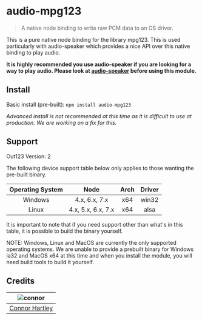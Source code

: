# audio-mpg123

> A native node binding to write raw PCM data to an OS driver.

This is a pure native node binding for the library mpg123. This is used particularly with audio-speaker
which provides a nice API over this native binding to play audio. 

**It is highly recommended you use audio-speaker if you are looking for a way to play audio. Please
look at [audio-speaker][speaker-link] before using this module.**

## Install

Basic install (pre-built): `npm install audio-mpg123`
 
*Advanced install is not recommended at this time as it is difficult to use at production.
We are working on a fix for this.*

## Support

Out123 Version: 2

The following device support table below only applies to those wanting the pre-built binary.

|      Operating System       |             Node             |            Arch             |          Driver             |
| :-------------------------: | :--------------------------: | :-------------------------: | :-------------------------: |
|          Windows            |        4.x, 6.x, 7.x         |            x64              |           win32             |
|           Linux             |      4.x, 5.x, 6.x, 7.x      |            x64              |           alsa              |

It is important to note that if you need support other than what's in this table, it is
possible to build the binary yourself.

NOTE: Windows, Linux and MacOS are currently the only supported operating systems. 
We are unable to provide a prebuilt binary for Windows ia32 and MacOS x64 at this time and when you install the module,
you will need build tools to build it yourself.

## Credits

| ![connor][connor-avatar]      |
| :---------------------------: |
| [Connor Hartley][connor-link] |

  [speaker-link]: https://github.com/audiojs/audio-speaker

  [connor-avatar]: https://avatars0.githubusercontent.com/u/12867785?v=3&s=125
  [connor-link]: https://github.com/connorhartley
